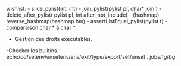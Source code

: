 wishlist:
	- slice_pylist(int, int)
	- join_pylist(pylist pl, char* join )
	- delete_after_pylist( pylist pl, int after_not_include)
	- (hashmap) reverse_hashmap(hashmap hm)
	- assertListEqual_pylist(pylist t)
		- comparaison char * à char *


- Gestion des droits executables.

-Checker les builtins.  
echo/cd/setenv/unsetenv/env/exit/type/export/set/unset . 
jobs/fg/bg
